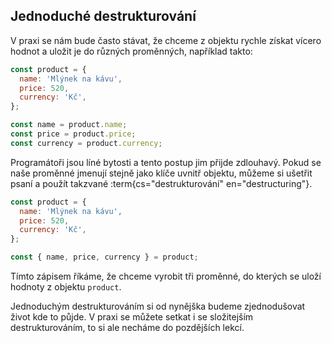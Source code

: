 ## Jednoduché destrukturování

V praxi se nám bude často stávat, že chceme z objektu rychle získat vícero hodnot a uložit je do různých proměnných, například takto:

```js
const product = {
  name: 'Mlýnek na kávu',
  price: 520,
  currency: 'Kč',
};

const name = product.name;
const price = product.price;
const currency = product.currency;
```

Programátoři jsou líné bytosti a tento postup jim přijde zdlouhavý. Pokud se naše proměnné jmenují stejně jako klíče uvnitř objektu, můžeme si ušetřit psaní a použít takzvané :term{cs="destrukturování" en="destructuring"}. 

```js
const product = {
  name: 'Mlýnek na kávu',
  price: 520,
  currency: 'Kč',
};

const { name, price, currency } = product;
```

Tímto zápisem říkáme, že chceme vyrobit tři proměnné, do kterých se uloží hodnoty z objektu `product`.

Jednoduchým destrukturováním si od nynějška budeme zjednodušovat život kde to půjde. V praxi se můžete setkat i se složitejším destrukturováním, to si ale necháme do pozdějších lekcí.
